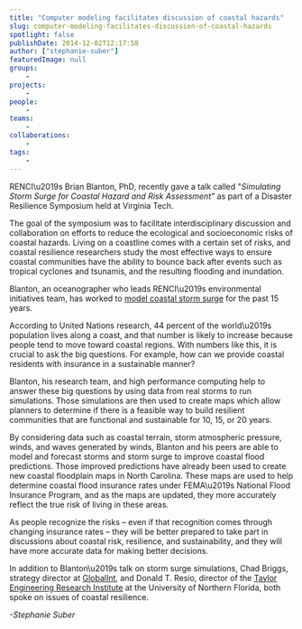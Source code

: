 ```yaml
---
title: "Computer modeling facilitates discussion of coastal hazards"
slug: computer-modeling-facilitates-discussion-of-coastal-hazards
spotlight: false
publishDate: 2014-12-02T12:17:58
author: ["stephanie-suber"]
featuredImage: null
groups:
    - 
projects:
    - 
people:
    - 
teams: 
    - 
collaborations:
    - 
tags:
    - 
---
```

<p>RENCI\u2019s Brian Blanton, PhD, recently gave a talk called "<em>Simulating Storm Surge for Coastal Hazard and Risk Assessment"</em> as part of a Disaster Resilience Symposium held at Virginia Tech.</p>
<p>The goal of the symposium was to facilitate interdisciplinary discussion and collaboration on efforts to reduce the ecological and socioeconomic risks of coastal hazards. Living on a coastline comes with a certain set of risks, and coastal resilience researchers study the most effective ways to ensure coastal communities have the ability to bounce back after events such as tropical cyclones and tsunamis, and the resulting flooding and inundation.</p>
<p></p>
<p>Blanton, an oceanographer who leads RENCI\u2019s environmental initiatives team, has worked to <a href="https://renci.org/research/coastal-hazards-modeling/" target="_blank">model coastal storm surge</a> for the past 15 years.</p>
<p>According to United Nations research, 44 percent of the world\u2019s population lives along a coast, and that number is likely to increase because people tend to move toward coastal regions. With numbers like this, it is crucial to ask the big questions. For example, how can we provide coastal residents with insurance in a sustainable manner?</p>
<p>Blanton, his research team, and high performance computing help to answer these big questions by using data from real storms to run simulations. Those simulations are then used to create maps which allow planners to determine if there is a feasible way to build resilient communities that are functional and sustainable for 10, 15, or 20 years.</p>
<p>By considering data such as coastal terrain, storm atmospheric pressure, winds, and waves generated by winds, Blanton and his peers are able to model and forecast storms and storm surge to improve coastal flood predictions. Those improved predictions have already been used to create new coastal floodplain maps in North Carolina. These maps are used to help determine coastal flood insurance rates under FEMA\u2019s National Flood Insurance Program, and as the maps are updated, they more accurately reflect the true risk of living in these areas.</p>
<p>As people recognize the risks &#8211; even if that recognition comes through changing insurance rates &#8211; they will be better prepared to take part in discussions about coastal risk, resilience, and sustainability, and they will have more accurate data for making better decisions.</p>
<p>In addition to Blanton\u2019s talk on storm surge simulations, Chad Briggs, strategy director at <a href="http://www.globalint.org/GlobalInt/Global_Interconnections_LLC_%28GlobalInt%29_Home.html" target="_blank">GlobalInt</a>, and Donald T. Resio, director of the <a href="http://www.unf.edu/bio/dept/650130/" target="_blank">Taylor Engineering Research Institute</a> at the University of Northern Florida, both spoke on issues of coastal resilience.</p>
<p><em>-Stephanie Suber</em></p>
<!-- AddThis Advanced Settings generic via filter on the_content --><!-- AddThis Share Buttons generic via filter on the_content -->
